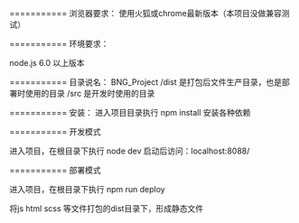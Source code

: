 ===========
浏览器要求：
使用火狐或chrome最新版本（本项目没做兼容测试）

===========
环境要求：

node.js 6.0 以上版本

===========
目录说名：
BNG_Project
/dist 是打包后文件生产目录，也是部署时使用的目录
/src  是开发时使用的目录

===========
安装：
进入项目目录执行 npm install 安装各种依赖

===========
开发模式

进入项目，在根目录下执行
node dev
启动后访问：localhost:8088/

===========
部署模式

进入项目，在根目录下执行
npm run deploy

将js html scss 等文件打包的dist目录下，形成静态文件





